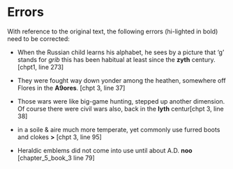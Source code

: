 # Errors

With reference to the original text, the following errors (hi-lighted in bold) need to be corrected:

* When the Russian child learns his alphabet, he sees by a picture that &lsquo;g&rsquo; stands for <i>grib</i> this has been habitual at least since the **zyth** century. [chpt1, line 273]

* They were fought way down yonder among the heathen, somewhere off Flores in the **A9ores**. [chpt 3, line 37]

* Those wars were like big-game hunting, stepped up another dimension. Of course there were civil wars also, back in the **lyth** centur[chpt 3, line 38]

* in a soile &amp; aire much more temperate, yet commonly use furred boots and clokes **&gt;** [chpt 3, line 95]

* Heraldic emblems did not come into use until about A.D. **noo** [chapter_5_book_3 line 79]
